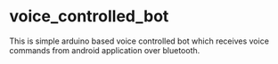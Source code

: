 # voice_controlled_bot
This is simple arduino based voice controlled bot which receives voice commands from android application over bluetooth.
